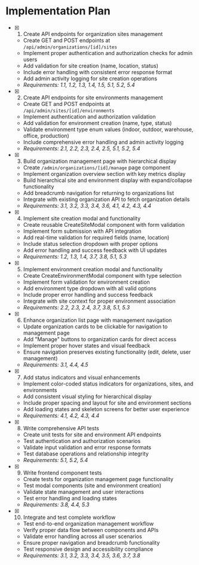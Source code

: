 # Implementation Plan

- [x] 1. Create API endpoints for organization sites management

  - Create GET and POST endpoints at `/api/admin/organizations/[id]/sites`
  - Implement proper authentication and authorization checks for admin users
  - Add validation for site creation (name, location, status)
  - Include error handling with consistent error response format
  - Add admin activity logging for site creation operations
  - _Requirements: 1.1, 1.2, 1.3, 1.4, 1.5, 5.1, 5.2, 5.4_

- [x] 2. Create API endpoints for site environments management

  - Create GET and POST endpoints at `/api/admin/sites/[id]/environments`
  - Implement authentication and authorization validation
  - Add validation for environment creation (name, type, status)
  - Validate environment type enum values (indoor, outdoor, warehouse, office, production)
  - Include comprehensive error handling and admin activity logging
  - _Requirements: 2.1, 2.2, 2.3, 2.4, 2.5, 5.1, 5.2, 5.4_

- [x] 3. Build organization management page with hierarchical display

  - Create `/admin/organizations/[id]/manage` page component
  - Implement organization overview section with key metrics display
  - Build hierarchical site and environment display with expand/collapse functionality
  - Add breadcrumb navigation for returning to organizations list
  - Integrate with existing organization API to fetch organization details
  - _Requirements: 3.1, 3.2, 3.3, 3.4, 3.6, 4.1, 4.2, 4.3, 4.4_

- [x] 4. Implement site creation modal and functionality

  - Create reusable CreateSiteModal component with form validation
  - Implement form submission with API integration
  - Add real-time validation for required fields (name, location)
  - Include status selection dropdown with proper options
  - Add error handling and success feedback with UI updates
  - _Requirements: 1.2, 1.3, 1.4, 3.7, 3.8, 5.1, 5.3_

- [x] 5. Implement environment creation modal and functionality

  - Create CreateEnvironmentModal component with type selection
  - Implement form validation for environment creation
  - Add environment type dropdown with all valid options
  - Include proper error handling and success feedback
  - Integrate with site context for proper environment association
  - _Requirements: 2.2, 2.3, 2.4, 3.7, 3.8, 5.1, 5.3_

- [x] 6. Enhance organization list page with management navigation

  - Update organization cards to be clickable for navigation to management page
  - Add "Manage" buttons to organization cards for direct access
  - Implement proper hover states and visual feedback
  - Ensure navigation preserves existing functionality (edit, delete, user management)
  - _Requirements: 3.1, 4.4, 4.5_

- [x] 7. Add status indicators and visual enhancements

  - Implement color-coded status indicators for organizations, sites, and environments
  - Add consistent visual styling for hierarchical display
  - Include proper spacing and layout for site and environment sections
  - Add loading states and skeleton screens for better user experience
  - _Requirements: 4.1, 4.2, 4.3, 4.4_

- [x] 8. Write comprehensive API tests

  - Create unit tests for site and environment API endpoints
  - Test authentication and authorization scenarios
  - Validate input validation and error response formats
  - Test database operations and relationship integrity
  - _Requirements: 5.1, 5.2, 5.4_

- [x] 9. Write frontend component tests

  - Create tests for organization management page functionality
  - Test modal components (site and environment creation)
  - Validate state management and user interactions
  - Test error handling and loading states
  - _Requirements: 3.8, 4.4, 5.3_

- [x] 10. Integrate and test complete workflow
  - Test end-to-end organization management workflow
  - Verify proper data flow between components and APIs
  - Validate error handling across all user scenarios
  - Ensure proper navigation and breadcrumb functionality
  - Test responsive design and accessibility compliance
  - _Requirements: 3.1, 3.2, 3.3, 3.4, 3.5, 3.6, 3.7, 3.8_
